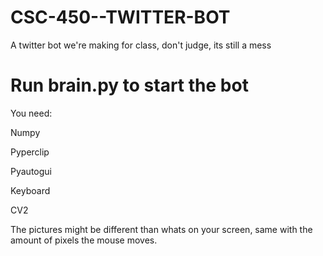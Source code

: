 # CSC-450--TWITTER-BOT
A twitter bot we're making for class, don't judge, its still a mess

# Run brain.py to start the bot

You need:

Numpy

Pyperclip

Pyautogui

Keyboard

CV2

The pictures might be different than whats on your screen, same with the amount of pixels the mouse moves.

